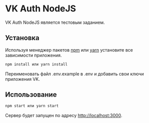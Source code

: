 # VK Auth NodeJS

VK Auth NodeJS является тестовым заданием.

## Установка

Используя менеджер пакетов [npm](https://www.npmjs.com/) или [yarn](https://yarnpkg.com) установите все зависимости приложения.

```bash
npm install или yarn install
```

Переименовать файл .env.example в .env и добавить свои ключи приложения VK.

## Использование

```bash
npm start или yarn start
```
Сервер будет запущен по адресу [http://localhost:3000](http://localhost:3000).
